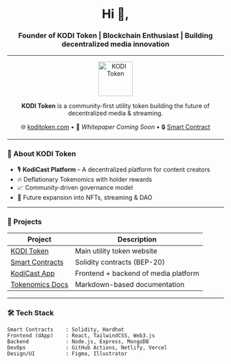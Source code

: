<h1 align="center">Hi 👋,</h1>
<h3 align="center">Founder of KODI Token | Blockchain Enthusiast | Building decentralized media innovation</h3>

---

<p align="center">
  <img src="https://koditoken.com/assets/images/logo.svg" alt="KODI Token" height="80"/>
</p>

<p align="center">
  <b>KODI Token</b> is a community-first utility token building the future of decentralized media & streaming.
</p>

<p align="center">
  🌐 <a href="https://koditoken.com">koditoken.com</a> • 📄 <i>Whitepaper Coming Soon</i> • 🔒 <a href="https://bscscan.com/token/your_token_address">Smart Contract</a>
</p>

---

### 🚀 About KODI Token

- 🎙️ **KodiCast Platform** – A decentralized platform for content creators
- 🔥 Deflationary Tokenomics with holder rewards
- 📈 Community-driven governance model
- 🧩 Future expansion into NFTs, streaming & DAO

---

### 💼 Projects

| Project | Description |
|--------|-------------|
| [KODI Token](https://koditoken.com) | Main utility token website |
| [Smart Contracts](https://github.com/yourusername/kodi-smart-contracts) | Solidity contracts (BEP-20) |
| [KodiCast App](https://github.com/yourusername/kodicast) | Frontend + backend of media platform |
| [Tokenomics Docs](https://github.com/yourusername/kodi-docs) | Markdown-based documentation |

---

### 🛠️ Tech Stack

```text
Smart Contracts    : Solidity, Hardhat
Frontend (dApp)    : React, TailwindCSS, Web3.js
Backend            : Node.js, Express, MongoDB
DevOps             : GitHub Actions, Netlify, Vercel
Design/UI          : Figma, Illustrator
